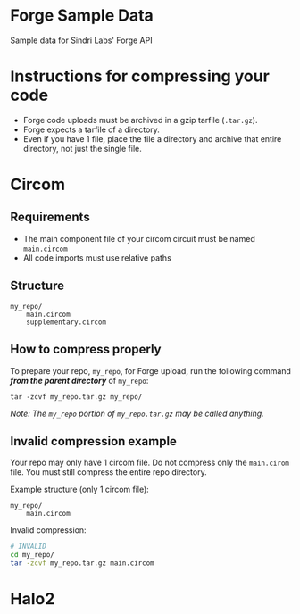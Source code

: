 # Forge Sample Data
Sample data for Sindri Labs' Forge API

# Instructions for compressing your code
- Forge code uploads must be archived in a gzip tarfile (`.tar.gz`).
- Forge expects a tarfile of a directory.
- Even if you have 1 file, place the file a directory and archive that entire directory, not just the single file.

# Circom
## Requirements
- The main component file of your circom circuit must be named `main.circom`
- All code imports must use relative paths

## Structure
```
my_repo/
    main.circom
    supplementary.circom
```
## How to compress properly
To prepare your repo, `my_repo`, for Forge upload, run the following command ***from the parent directory*** of `my_repo`:
```
tar -zcvf my_repo.tar.gz my_repo/
```
*Note: The `my_repo` portion of `my_repo.tar.gz` may be called anything.*

## Invalid compression example
Your repo may only have 1 circom file. Do not compress only the `main.cirom` file. You must still compress the entire repo directory.

Example structure (only 1 circom file):
```
my_repo/
    main.circom
```

Invalid compression:
```bash
# INVALID
cd my_repo/
tar -zcvf my_repo.tar.gz main.circom
```


# Halo2